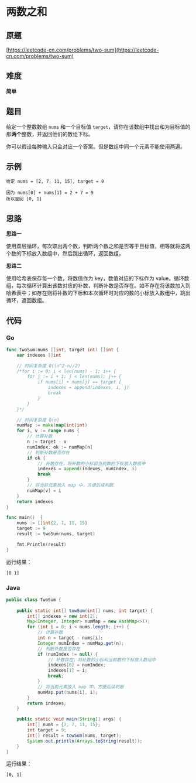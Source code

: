 # 两数之和

## 原题

[https://leetcode-cn.com/problems/two-sum](https://leetcode-cn.com/problems/two-sum)

## 难度

**简单**

## 题目

给定一个整数数组 `nums` 和一个目标值 `target`，请你在该数组中找出和为目标值的那**两个**整数，并返回他们的数组下标。

你可以假设每种输入只会对应一个答案。但是数组中同一个元素不能使用两遍。

## 示例

```
给定 nums = [2, 7, 11, 15], target = 9

因为 nums[0] + nums[1] = 2 + 7 = 9
所以返回 [0, 1]
```

## 思路

**思路一**

使用双层循环，每次取出两个数，判断两个数之和是否等于目标值，相等就将这两个数的下标放入数组中，然后跳出循环，返回数组。

**思路二**

使用哈希表保存每一个数，将数值作为 key，数值对应的下标作为 value。循环数组，每次循环计算出该数对应的补数，判断补数是否存在。如不存在将该数加入到哈希表中；如存在则将补数的下标和本次循环时对应的数的小标放入数组中，跳出循环，返回数组。

## 代码

### Go

```go
func twoSum(nums []int, target int) []int {
    var indexes []int

    // 时间复杂度 O((n^2-n)/2)
    /*for i := 0; i < len(nums) - 1; i++ {
        for j := i + 1; j < len(nums); j++ {
            if nums[i] + nums[j] == target {
                indexes = append(indexes, i, j)
                break
            }
        }
    }*/

    // 时间复杂度 O(n)
    numMap := make(map[int]int)
    for i, v := range nums {
        // 计算补数
        n := target - v
        numIndex, ok := numMap[n]
        // 判断补数是否存在
        if ok {
            // 补数存在，将补数的小标和当前数的下标放入数组中
            indexes = append(indexes, numIndex, i)
            break
        }
        // 将当前元素放入 map 中，方便后续判断
        numMap[v] = i
    }
    return indexes
}
```

```go
func main()  {
    nums := []int{2, 7, 11, 15}
    target := 9
    result := twoSum(nums, target)

    fmt.Println(result)
}
```

运行结果：

```
[0 1]
```

### Java

```java
public class TwoSum {
    
    public static int[] towSum(int[] nums, int target) {
        int[] indexes = new int[2];
        Map<Integer, Integer> numMap = new HashMap<>();
        for (int i = 0; i < nums.length; i++) {
            // 计算补数
            int n = target - nums[i];
            Integer numIndex = numMap.get(n);
            // 判断补数是否存在
            if (numIndex != null) {
                // 补数存在，将补数的小标和当前数的下标放入数组中
                indexes[0] = numIndex;
                indexes[1] = i;
                break;
            }
            // 将当前元素放入 map 中，方便后续判断
            numMap.put(nums[i], i);
        }
        return indexes;
    }

    public static void main(String[] args) {
        int[] nums = {2, 7, 11, 15};
        int target = 9;
        int[] result = towSum(nums, target);
        System.out.println(Arrays.toString(result));
    }
}
```

运行结果：

```
[0, 1]
```

